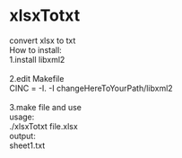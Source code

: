 # xlsxTotxt
convert xlsx to txt
</br>
How to install:
</br>
    1.install libxml2  
    </br>
    2.edit Makefile 
    </br>
        CINC = -I. -I changeHereToYourPath/libxml2     
        </br>
    3.make file and use
    </br>
usage: 
</br>
    ./xlsxTotxt file.xlsx 
</br>
output:
</br>
    sheet1.txt
